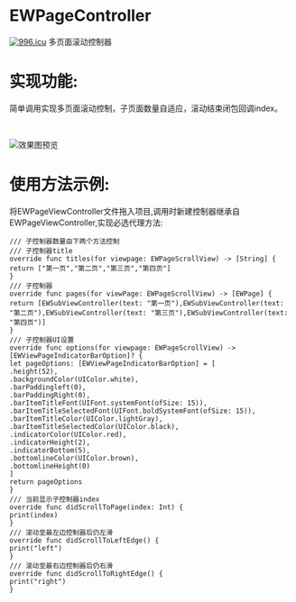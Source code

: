 # EWPageController
[![996.icu](https://img.shields.io/badge/link-996.icu-red.svg)](https://996.icu)
多页面滚动控制器

# 实现功能:

简单调用实现多页面滚动控制，子页面数量自适应，滚动结束闭包回调index。

<br>

![效果图预览](https://github.com/WangLiquan/EWPageController/raw/master/image/demonstration.gif)

# 使用方法示例:
将EWPageViewController文件拖入项目,调用时新建控制器继承自EWPageViewController,实现必选代理方法:
```
/// 子控制器数量由下两个方法控制
/// 子控制器title
override func titles(for viewpage: EWPageScrollView) -> [String] {
return ["第一页","第二页","第三页","第四页"]
}
/// 子控制器
override func pages(for viewPage: EWPageScrollView) -> [EWPage] {
return [EWSubViewController(text: "第一页"),EWSubViewController(text: "第二页"),EWSubViewController(text: "第三页"),EWSubViewController(text: "第四页")]
}
/// 子控制器UI设置
override func options(for viewpage: EWPageScrollView) -> [EWViewPageIndicatorBarOption]? {
let pageOptions: [EWViewPageIndicatorBarOption] = [
.height(52),
.backgroundColor(UIColor.white),
.barPaddingleft(0),
.barPaddingRight(0),
.barItemTitleFont(UIFont.systemFont(ofSize: 15)),
.barItemTitleSelectedFont(UIFont.boldSystemFont(ofSize: 15)),
.barItemTitleColor(UIColor.lightGray),
.barItemTitleSelectedColor(UIColor.black),
.indicatorColor(UIColor.red),
.indicatorHeight(2),
.indicatorBottom(5),
.bottomlineColor(UIColor.brown),
.bottomlineHeight(0)
]
return pageOptions
}
/// 当前显示子控制器index
override func didScrollToPage(index: Int) {
print(index)
}
/// 滚动至最左边控制器后仍左滑
override func didScrollToLeftEdge() {
print("left")
}
/// 滚动至最右边控制器后仍右滑
override func didScrollToRightEdge() {
print("right")
}
```
